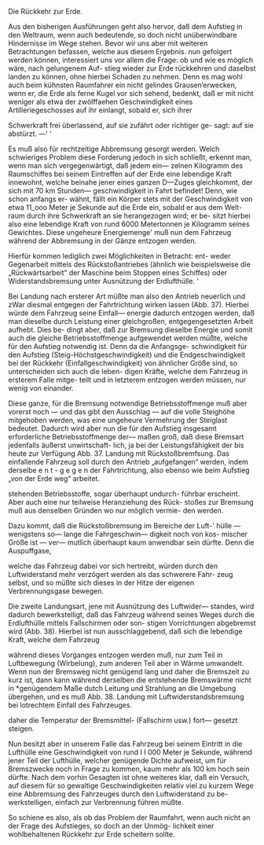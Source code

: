 Die Rückkehr zur Erde.

Aus den bisherigen Ausführungen geht also hervor, daß dem
Aufstieg in den Weltraum, wenn auch bedeutende, so doch
nicht unüberwindbare Hindernisse im Wege stehen. Bevor wir
uns aber mit weiteren Betrachtungen befassen, welche aus diesem
Ergebnis. nun gefolgert werden können, interessiert uns vor allem
die Frage: ob und wie es möglich wäre, nach gelungenem Auf-
stieg wieder zur Erde rückkehren und daselbst landen zu können,
ohne hierbei Schaden zu nehmen. Denn es mag wohl auch
beim kühnsten Raumfahrer ein nicht gelindes Grausen‘erwecken,
wenn er, die Erde als ferne Kugel vor sich sehend, bedenkt, daß
er mit nicht weniger als etwa der zwölffaehen Geschwindigkeit
eines Artilleriegeschosses auf ihr einlangt, sobald er, sich ihrer

Schwerkraft frei überlassend, auf sie zufährt oder richtiger ge-
sagt: auf sie abstürzt. —' ’

Es muß also für rechtzeitige Abbremsung gesorgt werden.
Welch schwieriges Problem diese Forderung jedoch in sich schließt,
erkennt man, wenn man sich vergegenwärtigt, daß jedem ein—
zelnen Kilogramm des Raumschiffes bei seinem Eintreffen auf
der Erde eine lebendige Kraft innewohnt, welche beinahe jener
eines ganzen D—Zuges gleichkommt, der sich mit 70 km Stunden—
geschwindigkeit in Fahrt befindet! Denn, wie schon anfangs er-
wähnt, fällt ein Körper stets mit der Geschwindigkeit von etwa
11_ooo Meter je Sekunde auf die Erde ein, sobald er aus dem Welt-
raum durch ihre Schwerkraft an sie herangezogen wird; er be-
sitzt hierbei also eine lebendige Kraft von rund 6000 Metertonnen
je Kilogramm seines Gewichtes. Diese ungeheure Energiemenge'
muß nun dem Fahrzeug während der Abbremsung in der
Gänze entzogen werden.

Hierfür kommen lediglich zwei Möglichkeiten in Betracht: ent-
weder Gegenarbeit mittels des Rückstoßantriebes (ähnlich
wie beispielsweise die „Rückwärtsarbeit” der Maschine beim Stoppen
eines Schiffes) oder Widerstandsbremsung unter Ausnützung
der Erdlufthülle. '

Bei Landung nach ersterer Art müßte man also den Antrieb
neuerlich und zWar diesmal entgegen der Fahrtrichtung wirken
lassen (Abb. 37). Hierbei würde dem Fahrzeug seine Einfall—
energie dadurch entzogen werden, daß man dieselbe durch Leistung
einer gleichgroßen, entgegengesetzten Arbeit aufhebt. Dies be-
dingt aber, daß zur Bremsung dieselbe Energie und somit auch
die gleiche Betriebsstoffmenge aufgewendet werden müßte, welche
für den Aufstieg notwendig ist. Denn da die Anfangsge-
schwindigkeit für den Aufstieg (Steig-Höchstgeschwindigkeit) und
die Endgeschwindigkeit bei der Rückkehr (Einfallgeschwindigkeit)
von ähnlicher Größe sind, so unterscheiden sich auch die leben-
digen Kräfte, welche dem Fahrzeug in ersterem Falle mitge-
teilt und in letzterem entzogen werden müssen, nur wenig
von einander.

Diese ganze, für die Bremsung notwendige Betriebsstoffmenge
muß aber vorerst noch — und das gibt den Ausschlag — auf
die volle Steighöhe mitgehoben werden, was eine ungeheure
Vermehrung der Steiglast bedeutet. Dadurch wird aber nun die
für den Aufstieg insgesamt erforderliche Betriebsstoffmenge der—
maßen groß, daß diese Bremsart jedenfalls äußerst unwirtschaft-
lich, ja bei der Leistungsfähigkeit der bis heute zur Verfügung
<bild>
<bu>
Abb. 37. Landung mit Rückstoßbremfsung.
Das einfallende Fahrzeug soll durch den Antrieb
„aufgefangen“ werden, indem derselbe e n t -
g e g e n der Fahrtrichtung, also ebenso wie beim
Aufstieg „von der Erde weg“ arbeitet.</bu>

stehenden Betriebsstoffe,
sogar überhaupt undurch-
führbar erscheint. Aber
auch eine nur teilweise
Heranziehung des Rück-
stoßes zur Bremsung muß
aus denselben Gründen
wo nur möglich vermie-
den werden.

Dazu kommt, daß die
Rückstoßbremsung im
Bereiche der Luft-'
hülle — wenigstens so—
lange die Fahrgeschwin—
digkeit noch von kos-
mischer Größe ist — ver—
mutlich überhaupt kaum
anwendbar sein dürfte.
Denn die Auspuffgase,

welche das Fahrzeug dabei vor sich hertreibt, würden durch den
Luftwiderstand mehr verzögert werden als das schwerere Fahr-
zeug selbst, und so müßte sich dieses in der Hitze der eigenen
Verbrennungsgase bewegen.

Die zweite Landungsart, jene mit Ausnützung des Luftwider—
standes, wird dadurch bewerkstelligt, daß das Fahrzeug während
seines Weges durch die Erdlufthülle mittels Fallschirmen oder son-
stigen Vorrichtungen abgebremst wird (Abb. 38). Hierbei ist nun
ausschlaggebend, daß sich die lebendige Kraft, welche dem Fahrzeug

während dieses Vorganges entzogen werden muß, nur zum Teil
in Luftbewegung (Wirbelung), zum anderen Teil aber in Wärme
umwandelt. Wenn nun der Bremsweg nicht genügend lang und
daher die Bremszeit zu kurz ist, dann kann während derselben
die entstehende Bremswärme nicht in *genügendem Maße dutch
Leitung und Strahlung an die Umgebung übergehen, und es muß
<bild>
<bu>Abb. 38. Landung mit Luftwiderstandsbremsung
bei lotrechtem Einfall des Fahrzeuges.</bu>

daher die Temperatur der Bremsmittel- (Fallschirm usw.) fort—
gesetzt steigen.

Nun besitzt aber in unserem Falle das Fahrzeug bei seinem
Eintritt in die Lufthülle eine Geschwindigkeit von rund I I 000 Meter
je Sekunde, während jener Teil der Lufthülle, welcher genügende
Dichte aufweist, um für Bremszwecke noch in Frage zu kommen,
kaum mehr als 100 km hoch sein dürfte. Nach dem vorhin
Gesagten ist ohne weiteres klar, daß ein Versuch, auf diesem für
so gewaltige Geschwindigkeiten relativ viel zu kurzem Wege eine
Abbremsung des Fahrzeuges durch den Luftwiderstand zu be-
werkstelligen, einfach zur Verbrennung führen müßte.

So schiene es also, als ob das Problem der Raumfahrt, wenn
auch nicht an der Frage des Aufstieges, so doch an der Unmög-
lichkeit einer wohlbehaltenen Rückkehr zur Erde scheitern sollte.

